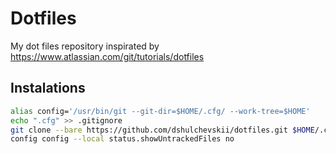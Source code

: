 # Dotfiles

My dot files repository inspirated by https://www.atlassian.com/git/tutorials/dotfiles

## Instalations

```bash
alias config='/usr/bin/git --git-dir=$HOME/.cfg/ --work-tree=$HOME'
echo ".cfg" >> .gitignore
git clone --bare https://github.com/dshulchevskii/dotfiles.git $HOME/.cfg
config config --local status.showUntrackedFiles no
```
